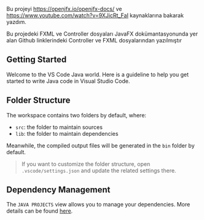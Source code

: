 Bu projeyi https://openjfx.io/openjfx-docs/ ve https://www.youtube.com/watch?v=9XJicRt_FaI kaynaklarına bakarak yazdım.

Bu projedeki FXML ve Controller dosyaları JavaFX dokümantasyonunda yer alan Github linklerindeki Controller ve FXML dosyalarından yazılmıştır

## Getting Started

Welcome to the VS Code Java world. Here is a guideline to help you get started to write Java code in Visual Studio Code.

## Folder Structure

The workspace contains two folders by default, where:

- `src`: the folder to maintain sources
- `lib`: the folder to maintain dependencies

Meanwhile, the compiled output files will be generated in the `bin` folder by default.

> If you want to customize the folder structure, open `.vscode/settings.json` and update the related settings there.

## Dependency Management

The `JAVA PROJECTS` view allows you to manage your dependencies. More details can be found [here](https://github.com/microsoft/vscode-java-dependency#manage-dependencies).
